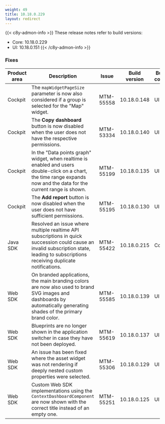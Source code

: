 ```yaml
---
weight: 49
title: 10.18.0.229
layout: redirect
---
```


{{< c8y-admon-info >}}
These release notes refer to build versions:
- Core: 10.18.0.229
- UI: 10.18.0.151
{{< /c8y-admon-info >}}

### Fixes

<table>
<colgroup>
<col style="width: 15%;">
<col style="width:50%;">
<col style="width: 10%;">
<col style="width: 12%;">
<col style="width: 13%;">
</colgroup>
<thead><tr>
<th>
Product area</th>
<th>
Description</th>
<th>
Issue</th>
<th>
Build version</th>
<th>Build comp.</th>
</tr>
</thead><tbody>

<tr>
<td>Cockpit</td>
<td>The <code>mapWidgetPageSize</code> parameter is now also considered if a group is selected for the "Map" widget.</td>
<td>MTM-55558</td>
<td>10.18.0.148</td>
<td>UI</td>
</tr>

<tr>
<td>Cockpit</td>
<td>The <b>Copy dashboard</b> button is now disabled when the user does not have the respective permissions.</td>
<td>MTM-53334</td>
<td>10.18.0.140</td>
<td>UI</td>
</tr>

<tr>
<td>Cockpit</td>
<td>In the "Data points graph" widget, when realtime is enabled and users double-click on a chart, the time range expands now and the data for the current range is shown.</td>
<td>MTM-55199</td>
<td>10.18.0.135</td>
<td>UI</td>
</tr>

<tr>
<td>Cockpit</td>
<td>The <b>Add report</b> button is now disabled when the user does not have sufficient permissions.</td>
<td>MTM-55195</td>
<td>10.18.0.130</td>
<td>UI</td>
</tr>

<tr>
<td>Java SDK</td>
<td>Resolved an issue where multiple realtime API subscriptions in quick succession could cause an invalid subscription state, leading to subscriptions receiving duplicate notifications.</td>

<td>MTM-55422</td>
<td>10.18.0.215</td>
<td>Core</td>
</tr>

<tr>
<td>Web SDK</td>
<td>On branded applications, the main branding colors are now also used to brand SVG images and dashboards by automatically generating shades of the primary brand color.</td>
<td>MTM-55585</td>
<td>10.18.0.139</td>
<td>UI</td>
</tr>

<tr>
<td>Web SDK</td>
<td>Blueprints are no longer shown in the application switcher in case they have not been deployed.</td>
<td>MTM-55619</td>
<td>10.18.0.137</td>
<td>UI</td>
</tr>

<tr>
<td>Web SDK</td>
<td>An issue has been fixed where the asset widget was not rendering if deeply nested custom properties were selected.</td>
<td>MTM-55306</td>
<td>10.18.0.129</td>
<td>UI</td>
</tr>

<tr>
<td>Web SDK</td>
<td>Custom Web SDK implementations using the <code>ContextDashboardComponent</code> are now shown with the correct title instead of an empty one.</td>
<td>MTM-55251</td>
<td>10.18.0.125</td>
<td>UI</td>
</tr>

</tbody></table>
